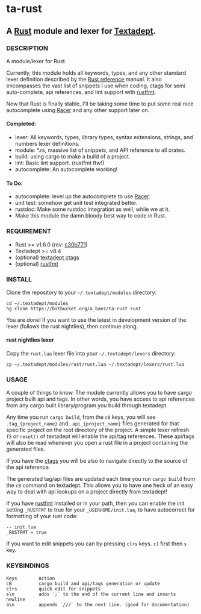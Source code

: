# ta-rust
## A [Rust][4] module and lexer for [Textadept][5].

### DESCRIPTION
A module/lexer for Rust.

Currently, this module holds all keywords, types, and any other standard lexer
definition described by the [Rust reference][1]
manual. It also encompasses the vast list of snippets I use when coding,
ctags for semi auto-complete, api references, and lint support with
[rustfmt][2].

Now that Rust is finally stable, I'll be taking some time to put some real nice
autocomplete using [Racer][3] and any other
support later on.

#### Completed:
*   lexer: All keywords, types, library types, syntax extensions, strings, and
numbers lexer definitions.
*   module: *.rs, massive list of snippets, and API reference to all crates.
*   build: using cargo to make a build of a project.
*   lint: Basic lint support. (rustfmt ftw!)
*   autocomplete: An autocomplete working!

#### To Do:
*   autocomplete: level up the autocomplete to use [Racer][3].
*   unit test: somehow get unit test integrated better.
*   rustdoc: Make some rustdoc integration as well, while we at it.
*   Make this module the damn bloody best way to code in Rust.

### REQUIREMENT
*   Rust >= v1.6.0 (rev: [c30b771][c30b771])
*   Textadept >= v8.4
*   (optional) [textadept ctags][6]
*   (optional) [rustfmt][2]

### INSTALL
Clone the repository to your `~/.textadept/modules` directory:

```
cd ~/.textadept/modules
hg clone https://bitbucket.org/a_baez/ta-rust rust
```

You are done! If you want to use the latest in development version of the lexer
(follows the rust nightlies), then continue along.

#### rust nightlies lexer
Copy the `rust.lua` lexer file into your `~/.textadept/lexers` directory:

```
cp ~/.textadept/modules/rust/rust.lua ~/.textadept/lexers/rust.lua
```

### USAGE
A couple of things to know. The module currently allows you to have
cargo project built api and tags. In other words, you have access to api
references from any cargo built library/program you build through textadept.

Any time you run `cargo build`, from the `cB` keys, you will see
`.tag_{project_name}` and `.api_{project_name}` files generated for that
specific project on the root directory of the project.
A simple lexer refresh `f5` or `reset()` of textadept will enable the api/tag
references. These api/tags will also be read whenever you open a rust file in
a project containing the generated files.

If you have the [ctags][6] you will be also to
navigate directly to the source of the api reference.

The generated tag/api files are updated each time you run `cargo build`
from the `cB` command on textadept. This allows you to have one heck of an easy
way to deal with api lookups on a project directly from textadept!

If you have [rustfmt][2] installed or in your
path, then you can enable the init setting `_RUSTFMT` to true for your
`_USERHOME/init.lua`, to have autocorrect for formatting of your rust code:

```
-- init.lua
_RUSTFMT = true
```

If you want to edit snippets you can by pressing `cl+s` keys. `cl` first then
`s` key.

### KEYBINDINGS

    Keys        Action
    cB          cargo build and api/tags generation or update
    cl+s        quick edit for snippets
    s\n         adds `;` to the end of the current line and inserts newline
    a\n         appends `///` to the next line. (good for documentation)

[1]: http://doc.rust-lang.org/reference.html
[2]: https://github.com/nrc/rustfmt
[3]: https://github.com/phildawes/racer
[4]: http://www.rust-lang.org
[5]: http://foicica.com/textadept
[6]: http://foicica.com/hg/ctags/
[c30b771]: https://github.com/rust-lang/rust/commit/c30b771ad9d44ab84f8c88b80c25fcfde2433126
